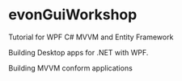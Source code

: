 # evonGuiWorkshop
Tutorial for WPF C# MVVM and Entity Framework

Building Desktop apps for .NET with WPF.

Building MVVM conform applications
